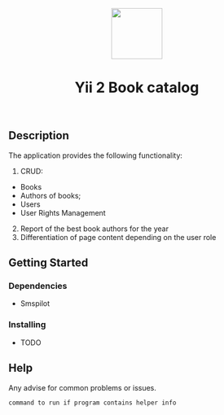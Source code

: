 <p align="center">
    <a href="https://github.com/bumerang37/book.catalog" target="_blank">
        <img src="https://avatars0.githubusercontent.com/u/993323" height="100px">
    </a>
    <h1 align="center">Yii 2 Book catalog</h1>
    <br>
</p>

## Description

The application provides the following functionality:
1. CRUD:
- Books
- Authors of books;
- Users
- User Rights Management
2. Report of the best book authors for the year
3. Differentiation of page content depending on the user role

## Getting Started

### Dependencies

* Smspilot

### Installing

* TODO



## Help

Any advise for common problems or issues.
```
command to run if program contains helper info
```

